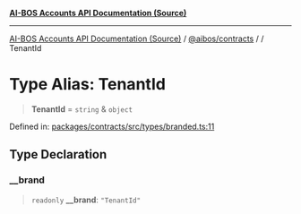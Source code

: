 [**AI-BOS Accounts API Documentation (Source)**](../../../README.md)

***

[AI-BOS Accounts API Documentation (Source)](../../../README.md) / [@aibos/contracts](../README.md) / [](../README.md) / TenantId

# Type Alias: TenantId

> **TenantId** = `string` & `object`

Defined in: [packages/contracts/src/types/branded.ts:11](https://github.com/pohlai88/accounts/blob/48103fb36d28b2b9bfb33472b6de2f719773cde9/packages/contracts/src/types/branded.ts#L11)

## Type Declaration

### \_\_brand

> `readonly` **\_\_brand**: `"TenantId"`
